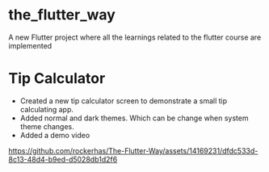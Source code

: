 # the_flutter_way

A new Flutter project where all the learnings related to the flutter course are implemented

# Tip Calculator

- Created a new tip calculator screen to demonstrate a small tip calculating app.
- Added normal and dark themes. Which can be change when system theme changes.
- Added a demo video


https://github.com/rockerhas/The-Flutter-Way/assets/14169231/dfdc533d-8c13-48d4-b9ed-d5028db1d2f6



